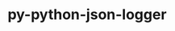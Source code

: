 ---
title: "py-python-json-logger"
layout: cache
categories: [package, v0.18.0]
meta: {"versions": ["0.1.11"], "compilers": ["gcc@=7.5.0"], "oss": ["ubuntu18.04"], "platforms": ["linux"], "targets": ["x86_64"], "stacks": ["e4s", "root"], "num_specs": 1, "num_specs_by_stack": {"e4s": 1, "root": 1}}
spec_details: [{"hash": "p3j62mcwhx25b5jpadge2gv4jtthgobs", "compiler": "gcc@=7.5.0", "versions": ["0.1.11"], "os": "ubuntu18.04", "platform": "linux", "target": "x86_64", "variants": [], "stacks": ["e4s", "root"], "size": "-", "tarball": "https://binaries.spack.io/releases/v0.18.0/build_cache/linux-ubuntu18.04-x86_64/gcc-7.5.0/py-python-json-logger-0.1.11/linux-ubuntu18.04-x86_64-gcc-7.5.0-py-python-json-logger-0.1.11-p3j62mcwhx25b5jpadge2gv4jtthgobs.spack"}]
---